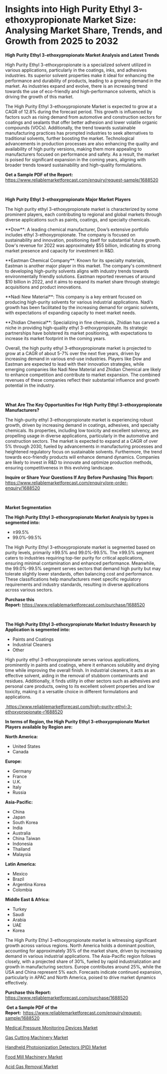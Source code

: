 <p><h1>Insights into High Purity Ethyl 3-ethoxypropionate Market Size: Analysing Market Share, Trends, and Growth from 2025 to 2032</h1></p><p><strong>High Purity Ethyl 3-ethoxypropionate Market Analysis and Latest Trends</strong></p>
<p><p>High Purity Ethyl 3-ethoxypropionate is a specialized solvent utilized in various applications, particularly in the coatings, inks, and adhesives industries. Its superior solvent properties make it ideal for enhancing the performance and durability of products, leading to a growing demand in the market. As industries expand and evolve, there is an increasing trend towards the use of eco-friendly and high-performance solvents, which is driving the growth of this market.</p><p>The High Purity Ethyl 3-ethoxypropionate Market is expected to grow at a CAGR of 12.8% during the forecast period. This growth is influenced by factors such as rising demand from automotive and construction sectors for coatings and sealants that offer better adhesion and lower volatile organic compounds (VOCs). Additionally, the trend towards sustainable manufacturing practices has prompted industries to seek alternatives to traditional solvents, further boosting the market. Technological advancements in production processes are also enhancing the quality and availability of high purity versions, making them more appealing to manufacturers focused on performance and safety. As a result, the market is poised for significant expansion in the coming years, aligning with broader trends toward sustainability and high-quality formulations.</p></p>
<p><strong>Get a Sample PDF of the Report:&nbsp;</strong> <a href="https://www.reliablemarketforecast.com/enquiry/request-sample/1688520?utm_campaign=1833&utm_medium=2&utm_source=Github&utm_content=ia&utm_term=06012025&utm_id=high-purity-ethyl-3-ethoxypropionate">https://www.reliablemarketforecast.com/enquiry/request-sample/1688520</a></p>
<p>&nbsp;</p>
<p><strong>High Purity Ethyl 3-ethoxypropionate Major Market Players</strong></p>
<p><p>The high purity ethyl 3-ethoxypropionate market is characterized by some prominent players, each contributing to regional and global markets through diverse applications such as paints, coatings, and specialty chemicals.</p><p>**Dow**: A leading chemical manufacturer, Dow’s extensive portfolio includes ethyl 3-ethoxypropionate. The company is focused on sustainability and innovation, positioning itself for substantial future growth. Dow's revenue for 2022 was approximately $55 billion, indicating its strong market presence and capacity for investment in R&D.</p><p>**Eastman Chemical Company**: Known for its specialty materials, Eastman is another major player in this market. The company's commitment to developing high-purity solvents aligns with industry trends towards environmentally friendly solutions. Eastman reported revenues of around $10 billion in 2022, and it aims to expand its market share through strategic acquisitions and product innovations.</p><p>**Nadi New Material**: This company is a key entrant focused on producing high-purity solvents for various industrial applications. Nadi’s growth has been facilitated by the increasing demand for organic solvents, with expectations of expanding capacity to meet market needs.</p><p>**Zhidian Chemical**: Specializing in fine chemicals, Zhidian has carved a niche in providing high-quality ethyl 3-ethoxypropionate. Its strategic partnerships have bolstered its market positioning, with expectations to increase its market footprint in the coming years.</p><p>Overall, the high purity ethyl 3-ethoxypropionate market is projected to grow at a CAGR of about 5-7% over the next five years, driven by increasing demand in various end-use industries. Players like Dow and Eastman are expected to lead with their innovation strategies, while emerging companies like Nadi New Material and Zhidian Chemical are likely to enhance competition and contribute to market expansion. The combined revenues of these companies reflect their substantial influence and growth potential in the industry.</p></p>
<p>&nbsp;</p>
<p><strong>What Are The Key Opportunities For High Purity Ethyl 3-ethoxypropionate Manufacturers?</strong></p>
<p><p>The high-purity ethyl 3-ethoxypropionate market is experiencing robust growth, driven by increasing demand in coatings, adhesives, and specialty chemicals. Its properties, including low toxicity and excellent solvency, are propelling usage in diverse applications, particularly in the automotive and construction sectors. The market is expected to expand at a CAGR of over 5% through 2030, fueled by advancements in manufacturing processes and heightened regulatory focus on sustainable solvents. Furthermore, the trend towards eco-friendly products will enhance demand dynamics. Companies are likely to invest in R&D to innovate and optimize production methods, ensuring competitiveness in this evolving landscape.</p></p>
<p><strong>Inquire or Share Your Questions If Any Before Purchasing This Report:</strong> <a href="https://www.reliablemarketforecast.com/enquiry/pre-order-enquiry/1688520?utm_campaign=1833&utm_medium=2&utm_source=Github&utm_content=ia&utm_term=06012025&utm_id=high-purity-ethyl-3-ethoxypropionate">https://www.reliablemarketforecast.com/enquiry/pre-order-enquiry/1688520</a></p>
<p>&nbsp;</p>
<p><strong>Market Segmentation</strong></p>
<p><strong>The High Purity Ethyl 3-ethoxypropionate Market Analysis by types is segmented into:</strong></p>
<p><ul><li>≥99.5%</li><li>99.0%-99.5%</li></ul></p>
<p><p>The High Purity Ethyl 3-ethoxypropionate market is segmented based on purity levels, primarily ≥99.5% and 99.0%-99.5%. The ≥99.5% segment caters to industries requiring top-tier purity for critical applications, ensuring minimal contamination and enhanced performance. Meanwhile, the 99.0%-99.5% segment serves sectors that demand high purity but may tolerate slightly lower standards, often balancing cost and performance. These classifications help manufacturers meet specific regulatory requirements and industry standards, resulting in diverse applications across various sectors.</p></p>
<p><strong>Purchase this Report:&nbsp;</strong><a href="https://www.reliablemarketforecast.com/purchase/1688520?utm_campaign=1833&utm_medium=2&utm_source=Github&utm_content=ia&utm_term=06012025&utm_id=high-purity-ethyl-3-ethoxypropionate">https://www.reliablemarketforecast.com/purchase/1688520</a></p>
<p>&nbsp;</p>
<p><strong>The High Purity Ethyl 3-ethoxypropionate Market Industry Research by Application is segmented into:</strong></p>
<p><ul><li>Paints and Coatings</li><li>Industrial Cleaners</li><li>Other</li></ul></p>
<p><p>High purity ethyl 3-ethoxypropionate serves various applications, prominently in paints and coatings, where it enhances solubility and drying time while improving the overall finish. In industrial cleaners, it acts as an effective solvent, aiding in the removal of stubborn contaminants and residues. Additionally, it finds utility in other sectors such as adhesives and personal care products, owing to its excellent solvent properties and low toxicity, making it a versatile choice in different formulations and applications.</p></p>
<p><a href="https://www.reliablemarketforecast.com/high-purity-ethyl-3-ethoxypropionate-r1688520?utm_campaign=1833&utm_medium=2&utm_source=Github&utm_content=ia&utm_term=06012025&utm_id=high-purity-ethyl-3-ethoxypropionate">&nbsp;https://www.reliablemarketforecast.com/high-purity-ethyl-3-ethoxypropionate-r1688520</a></p>
<p><strong>In terms of Region, the High Purity Ethyl 3-ethoxypropionate Market Players available by Region are:</strong></p>
<p>
    <p> <strong> North America: </strong>
        <ul>
            <li>United States</li>
            <li>Canada</li>
        </ul>
        </p> 
    <p> <strong> Europe: </strong>
        <ul>
            <li>Germany</li>
            <li>France</li>
            <li>U.K.</li>
            <li>Italy</li>
            <li>Russia</li>
        </ul>
        </p> 
    <p> <strong> Asia-Pacific: </strong>
        <ul>
            <li>China</li>
            <li>Japan</li>
            <li>South Korea</li>
            <li>India</li>
            <li>Australia</li>
            <li>China Taiwan</li>
            <li>Indonesia</li>
            <li>Thailand</li>
            <li>Malaysia</li>
        </ul>
        </p> 
    <p> <strong> Latin America: </strong>
        <ul>
            <li>Mexico</li>
            <li>Brazil</li>
            <li>Argentina Korea</li>
            <li>Colombia</li>
        </ul>
        </p> 
    <p> <strong> Middle East & Africa: </strong>
        <ul>
            <li>Turkey</li>
            <li>Saudi</li>
            <li>Arabia</li>
            <li>UAE</li>
            <li>Korea</li>
        </ul>
    </p>
    </p>
<p><p>The High Purity Ethyl 3-ethoxypropionate market is witnessing significant growth across various regions. North America holds a dominant position, accounting for approximately 35% of the market share, driven by increasing demand in various industrial applications. The Asia-Pacific region follows closely, with a projected share of 30%, fueled by rapid industrialization and growth in manufacturing sectors. Europe contributes around 25%, while the USA and China represent 5% each. Forecasts indicate continued expansion, particularly in APAC and North America, poised to drive market dynamics effectively.</p></p>
<p><strong>Purchase this Report: </strong><a href="https://www.reliablemarketforecast.com/purchase/1688520?utm_campaign=1833&utm_medium=2&utm_source=Github&utm_content=ia&utm_term=06012025&utm_id=high-purity-ethyl-3-ethoxypropionate">https://www.reliablemarketforecast.com/purchase/1688520</a></p>
<p>&nbsp;<strong>Get a Sample PDF of the Report:&nbsp;&nbsp;</strong><a href="https://www.reliablemarketforecast.com/enquiry/request-sample/1688520?utm_campaign=1833&utm_medium=2&utm_source=Github&utm_content=ia&utm_term=06012025&utm_id=high-purity-ethyl-3-ethoxypropionate">https://www.reliablemarketforecast.com/enquiry/request-sample/1688520</a></p>
<p><strong></strong></p>
<p><p><a href="https://www.linkedin.com/pulse/comprehensive-medical-pressure-monitoring-devices-market-iz7he?utm_campaign=1833&utm_medium=2&utm_source=Github&utm_content=ia&utm_term=06012025&utm_id=high-purity-ethyl-3-ethoxypropionate">Medical Pressure Monitoring Devices Market</a></p><p><a href="https://www.linkedin.com/pulse/market-insights-global-gas-cutting-machinery-forecast-innovation-66gme?utm_campaign=1833&utm_medium=2&utm_source=Github&utm_content=ia&utm_term=06012025&utm_id=high-purity-ethyl-3-ethoxypropionate">Gas Cutting Machinery Market</a></p><p><a href="https://www.linkedin.com/pulse/handheld-photoionization-detectors-pid-market-competitive-bc5ce?utm_campaign=1833&utm_medium=2&utm_source=Github&utm_content=ia&utm_term=06012025&utm_id=high-purity-ethyl-3-ethoxypropionate">Handheld Photoionization Detectors (PID) Market</a></p><p><a href="https://www.linkedin.com/pulse/global-food-mill-machinery-market-forecast-2025-2032-sustained-k1ede?utm_campaign=1833&utm_medium=2&utm_source=Github&utm_content=ia&utm_term=06012025&utm_id=high-purity-ethyl-3-ethoxypropionate">Food Mill Machinery Market</a></p><p><a href="https://github.com/bogganbillie6969/Market-Research-Report-List-1/blob/main/acid-gas-removal-market.md?utm_campaign=1833&utm_medium=2&utm_source=Github&utm_content=ia&utm_term=06012025&utm_id=high-purity-ethyl-3-ethoxypropionate">Acid Gas Removal Market</a></p></p>